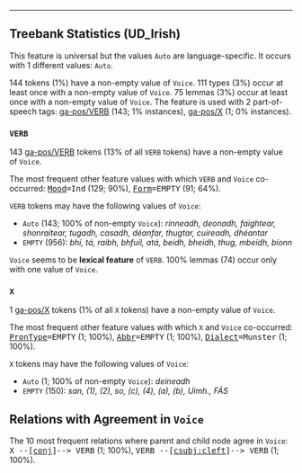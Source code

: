

--------------------------------------------------------------------------------

## Treebank Statistics (UD_Irish)

This feature is universal but the values `Auto` are language-specific.
It occurs with 1 different values: `Auto`.

144 tokens (1%) have a non-empty value of `Voice`.
111 types (3%) occur at least once with a non-empty value of `Voice`.
75 lemmas (3%) occur at least once with a non-empty value of `Voice`.
The feature is used with 2 part-of-speech tags: [ga-pos/VERB]() (143; 1% instances), [ga-pos/X]() (1; 0% instances).

### `VERB`

143 [ga-pos/VERB]() tokens (13% of all `VERB` tokens) have a non-empty value of `Voice`.

The most frequent other feature values with which `VERB` and `Voice` co-occurred: <tt><a href="Mood.html">Mood</a>=Ind</tt> (129; 90%), <tt><a href="Form.html">Form</a>=EMPTY</tt> (91; 64%).

`VERB` tokens may have the following values of `Voice`:

* `Auto` (143; 100% of non-empty `Voice`): <em>rinneadh, deonadh, faightear, shonraítear, tugadh, casadh, déanfar, thugtar, cuireadh, dhéantar</em>
* `EMPTY` (956): <em>bhí, tá, raibh, bhfuil, atá, beidh, bheidh, thug, mbeidh, bíonn</em>

`Voice` seems to be **lexical feature** of `VERB`. 100% lemmas (74) occur only with one value of `Voice`.

### `X`

1 [ga-pos/X]() tokens (1% of all `X` tokens) have a non-empty value of `Voice`.

The most frequent other feature values with which `X` and `Voice` co-occurred: <tt><a href="PronType.html">PronType</a>=EMPTY</tt> (1; 100%), <tt><a href="Abbr.html">Abbr</a>=EMPTY</tt> (1; 100%), <tt><a href="Dialect.html">Dialect</a>=Munster</tt> (1; 100%).

`X` tokens may have the following values of `Voice`:

* `Auto` (1; 100% of non-empty `Voice`): <em>deineadh</em>
* `EMPTY` (150): <em>san, (1), (2), so, (c), (4), (a), (b), Uimh., FÁS</em>

## Relations with Agreement in `Voice`

The 10 most frequent relations where parent and child node agree in `Voice`:
<tt>X --[<a href="../dep/conj.html">conj</a>]--> VERB</tt> (1; 100%),
<tt>VERB --[<a href="../dep/csubj:cleft.html">csubj:cleft</a>]--> VERB</tt> (1; 100%).

